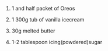 1. 1 and half packet of Oreos

2. 1 300g tub of vanilla icecream

3. 30g melted butter

4. 1-2 tablespoon icing(powdered)sugar